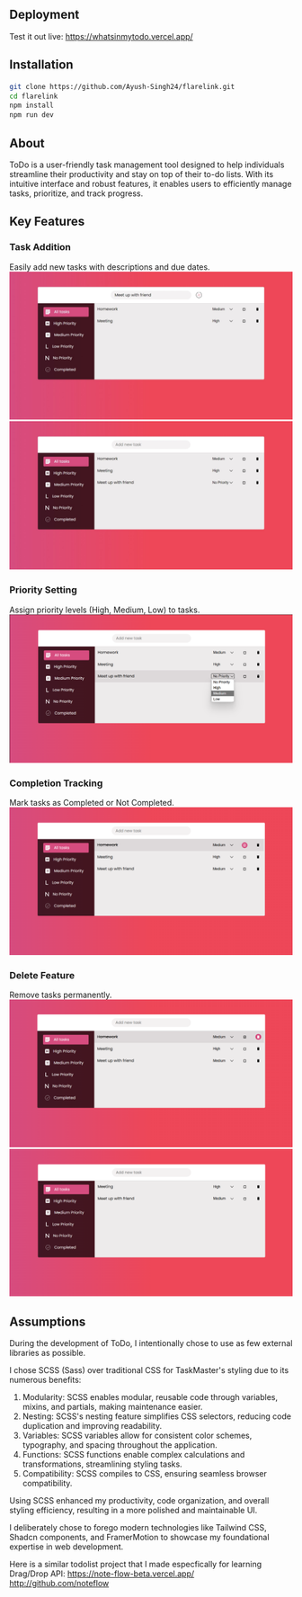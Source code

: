 ## Deployment

Test it out live: https://whatsinmytodo.vercel.app/

## Installation

```bash
git clone https://github.com/Ayush-Singh24/flarelink.git
cd flarelink
npm install
npm run dev
```

## About
ToDo is a user-friendly task management tool designed to help individuals streamline their productivity and stay on top of their to-do lists. With its intuitive interface and robust features, it enables users to efficiently manage tasks, prioritize, and track progress.

## Key Features

### Task Addition
Easily add new tasks with descriptions and due dates.
!["add img 1"](./screenshots/add-1.jpeg)
!["add img 2"](./screenshots/add-2.jpeg)
### Priority Setting
Assign priority levels (High, Medium, Low) to tasks.
!["set priority"](./screenshots/priority.png)

### Completion Tracking
Mark tasks as Completed or Not Completed.
!["mark completed"](./screenshots/complete.png)

### Delete Feature
Remove tasks permanently.
!["delete 1"](./screenshots/delete-1.png)
!["delete 2"](./screenshots/delete-2.png)

## Assumptions
During the development of ToDo, I intentionally chose to use as few external libraries as possible.

I chose SCSS (Sass) over traditional CSS for TaskMaster's styling due to its numerous benefits:

1. Modularity: SCSS enables modular, reusable code through variables, mixins, and partials, making maintenance easier.
2. Nesting: SCSS's nesting feature simplifies CSS selectors, reducing code duplication and improving readability.
3. Variables: SCSS variables allow for consistent color schemes, typography, and spacing throughout the application.
4. Functions: SCSS functions enable complex calculations and transformations, streamlining styling tasks.
5. Compatibility: SCSS compiles to CSS, ensuring seamless browser compatibility.

Using SCSS enhanced my productivity, code organization, and overall styling efficiency, resulting in a more polished and maintainable UI.

I deliberately chose to forego modern technologies like Tailwind CSS, Shadcn components, and FramerMotion to showcase my foundational expertise in web development.

Here is a similar todolist project that I made especfically for learning Drag/Drop API:
https://note-flow-beta.vercel.app/
http://github.com/noteflow

